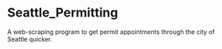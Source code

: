 # Seattle_Permitting
A web-scraping program to get permit appointments through the city of Seattle quicker. 
